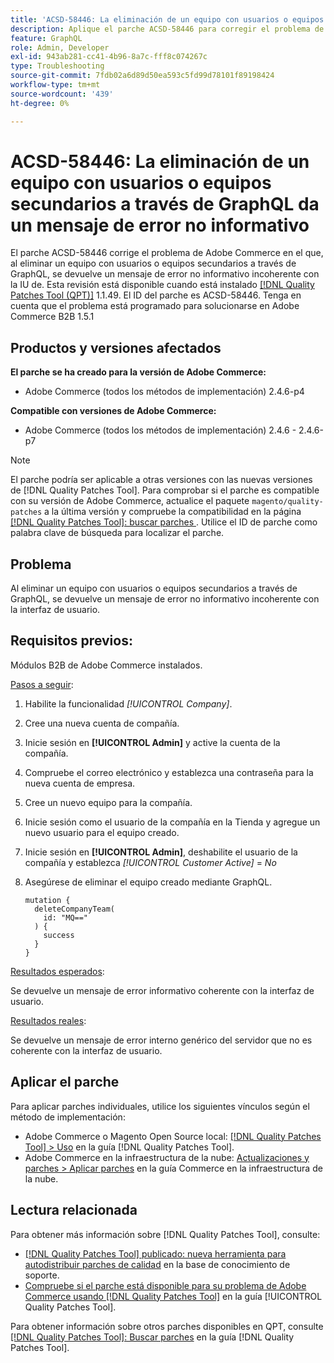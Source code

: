 ```yaml
---
title: 'ACSD-58446: La eliminación de un equipo con usuarios o equipos secundarios a través de GraphQL da un mensaje de error no informativo'
description: Aplique el parche ACSD-58446 para corregir el problema de Adobe Commerce en el que al eliminar un equipo con usuarios o equipos secundarios a través de GraphQL se devuelve un mensaje de error no informativo incoherente con la interfaz de usuario.
feature: GraphQL
role: Admin, Developer
exl-id: 943ab281-cc41-4b96-8a7c-fff8c074267c
type: Troubleshooting
source-git-commit: 7fdb02a6d89d50ea593c5fd99d78101f89198424
workflow-type: tm+mt
source-wordcount: '439'
ht-degree: 0%

---
```


# ACSD-58446: La eliminación de un equipo con usuarios o equipos secundarios a través de GraphQL da un mensaje de error no informativo

El parche ACSD-58446 corrige el problema de Adobe Commerce en el que, al eliminar un equipo con usuarios o equipos secundarios a través de GraphQL, se devuelve un mensaje de error no informativo incoherente con la IU de. Esta revisión está disponible cuando está instalado [[!DNL Quality Patches Tool (QPT)]](https://experienceleague.adobe.com/es/docs/commerce-operations/tools/quality-patches-tool/quality-patches-tool-to-self-serve-quality-patches) 1.1.49. El ID del parche es ACSD-58446. Tenga en cuenta que el problema está programado para solucionarse en Adobe Commerce B2B 1.5.1

## Productos y versiones afectados

**El parche se ha creado para la versión de Adobe Commerce:**

* Adobe Commerce (todos los métodos de implementación) 2.4.6-p4

**Compatible con versiones de Adobe Commerce:**

* Adobe Commerce (todos los métodos de implementación) 2.4.6 - 2.4.6-p7

>[!NOTE]
>
>El parche podría ser aplicable a otras versiones con las nuevas versiones de [!DNL Quality Patches Tool]. Para comprobar si el parche es compatible con su versión de Adobe Commerce, actualice el paquete `magento/quality-patches` a la última versión y compruebe la compatibilidad en la página [[!DNL Quality Patches Tool]: buscar parches ](https://experienceleague.adobe.com/tools/commerce-quality-patches/index.html?lang=es). Utilice el ID de parche como palabra clave de búsqueda para localizar el parche.

## Problema

Al eliminar un equipo con usuarios o equipos secundarios a través de GraphQL, se devuelve un mensaje de error no informativo incoherente con la interfaz de usuario.

## Requisitos previos:

Módulos B2B de Adobe Commerce instalados.

<u>Pasos a seguir</u>:

1. Habilite la funcionalidad *[!UICONTROL Company]*.
1. Cree una nueva cuenta de compañía.
1. Inicie sesión en **[!UICONTROL Admin]** y active la cuenta de la compañía.
1. Compruebe el correo electrónico y establezca una contraseña para la nueva cuenta de empresa.
1. Cree un nuevo equipo para la compañía.
1. Inicie sesión como el usuario de la compañía en la Tienda y agregue un nuevo usuario para el equipo creado.
1. Inicie sesión en **[!UICONTROL Admin]**, deshabilite el usuario de la compañía y establezca *[!UICONTROL Customer Active]* = *No*
1. Asegúrese de eliminar el equipo creado mediante GraphQL.

   ```
   mutation {
     deleteCompanyTeam(
       id: "MQ=="
     ) {
       success
     }
   }
   ```

<u>Resultados esperados</u>:

Se devuelve un mensaje de error informativo coherente con la interfaz de usuario.

<u>Resultados reales</u>:

Se devuelve un mensaje de error interno genérico del servidor que no es coherente con la interfaz de usuario.

## Aplicar el parche

Para aplicar parches individuales, utilice los siguientes vínculos según el método de implementación:

* Adobe Commerce o Magento Open Source local: [[!DNL Quality Patches Tool] > Uso](/help/tools/quality-patches-tool/usage.md) en la guía [!DNL Quality Patches Tool].
* Adobe Commerce en la infraestructura de la nube: [Actualizaciones y parches > Aplicar parches](https://experienceleague.adobe.com/docs/commerce-cloud-service/user-guide/develop/upgrade/apply-patches.html?lang=es) en la guía Commerce en la infraestructura de la nube.

## Lectura relacionada

Para obtener más información sobre [!DNL Quality Patches Tool], consulte:

* [[!DNL Quality Patches Tool] publicado: nueva herramienta para autodistribuir parches de calidad](https://experienceleague.adobe.com/es/docs/commerce-operations/tools/quality-patches-tool/quality-patches-tool-to-self-serve-quality-patches) en la base de conocimiento de soporte.
* [Compruebe si el parche está disponible para su problema de Adobe Commerce usando [!DNL Quality Patches Tool]](/help/tools/quality-patches-tool/patches-available-in-qpt/check-patch-for-magento-issue-with-magento-quality-patches.md) en la guía [!UICONTROL Quality Patches Tool].


Para obtener información sobre otros parches disponibles en QPT, consulte [[!DNL Quality Patches Tool]: Buscar parches](https://experienceleague.adobe.com/tools/commerce-quality-patches/index.html?lang=es) en la guía [!DNL Quality Patches Tool].
